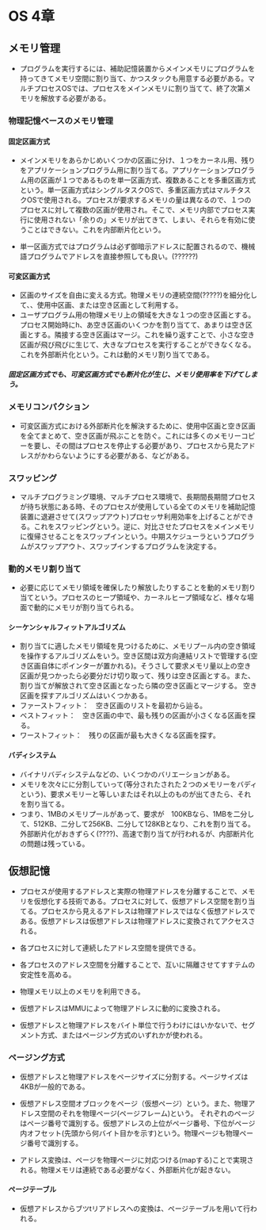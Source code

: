 # OS 4章
## メモリ管理
- プログラムを実行するには、補助記憶装置からメインメモリにプログラムを持ってきてメモリ空間に割り当て、かつスタックも用意する必要がある。マルチプロセスOSでは、プロセスをメインメモリに割り当てて、終了次第メモリを解放する必要がある。

### 物理記憶ベースのメモリ管理
#### 固定区画方式
- メインメモリをあらかじめいくつかの区画に分け、１つをカーネル用、残りをアプリケーションプログラム用に割り当てる。アプリケーションプログラム用の区画が１つであるものを単一区画方式、複数あることを多重区画方式という。単一区画方式はシングルタスクOSで、多重区画方式はマルチタスクOSで使用される。プロセスが要求するメモリの量は異なるので、１つのプロセスに対して複数の区画が使用され。そこで、メモリ内部でプロセス実行に使用されない「余りの」メモリが出てきて、しまい、それらを有効に使うことはできない。これを内部断片化という。

- 単一区画方式ではプログラムは必ず御暗示アドレスに配置されるので、機械語プログラムでアドレスを直接参照しても良い。(??????)

#### 可変区画方式
- 区画のサイズを自由に変える方式。物理メモリの連続空間(?????)を細分化して、、使用中区画、または空き区画として利用する。
- ユーザプログラム用の物理メモリ上の領域を大きな１つの空き区画とする。プロセス開始時にh、あ空き区画のいくつかを割り当てて、あまりは空き区画とする。隣接する空き区画はマージ。これを繰り返すことで、小さな空き区画が飛び飛びに生じて、大きなプロセスを実行することができなくなる。これを外部断片化という。これは動的メモリ割り当てである。

##### 固定区画方式でも、可変区画方式でも断片化が生じ、メモリ使用率を下げてしまう。

### メモリコンパクション
- 可変区画方式における外部断片化を解決するために、使用中区画と空き区画を全てまとめて、空き区画が飛ぶことを防ぐ。これには多くのメモリーコピーを要し、その間はプロセスを停止する必要があり、プロセスから見たアドレスがかわらないようにする必要がある、などがある。

### スワッピング
- マルチプログラミング環境、マルチプロセス環境で、長期間長期間プロセスが待ち状態にある時、そのプロセスが使用している全てのメモリを補助記憶装置に退避させて(スワップアウト)プロセッサ利用効率を上げることができる。これをスワッピングという。逆に、対比させたプロセスをメインメモリに復帰させることをスワップインという。中期スケジューラというプログラムがスワップアウト、スワップインするプログラムを決定する。

### 動的メモリ割り当て
- 必要に応じてメモリ領域を確保したり解放したりすることを動的メモリ割り当てという。プロセスのヒープ領域や、カーネルヒープ領域など、様々な場面で動的にメモリが割り当てられる。

#### シーケンシャルフィットアルゴリズム
- 割り当てに適したメモリ領域を見つけるために、メモリプール内の空き領域を操作するアルゴリズムをいう。空き区間は双方向連結リストで管理する(空き区画自体にポインターが置かれる)。そうさして要求メモリ量以上の空き区画が見つかったら必要分だけ切り取って、残りは空き区画とする。また、割り当てが解放されて空き区画となったら隣の空き区画とマージする。
空き区画を探すアルゴリズムはいくつかある。
- ファーストフィット：　空き区画のリストを最初から辿る。
- ベストフィット：　空き区画の中で、最も残りの区画が小さくなる区画を探る。
- ワーストフィット：　残りの区画が最も大きくなる区画を探す。

#### バディシステム
- バイナリバディシステムなどの、いくつかのバリエーションがある。
- メモリを次々にに分割していって(等分されたされた２つのメモリーをバディという)、要求メモリーと等しいまたはそれ以上のものが出てきたら、それを割り当てる。
- つまり、1MBのメモリプールがあって、要求が　100KBなら、1MBを二分して、512KB、二分して256KB、二分して128KBとなり、これを割り当てる。外部断片化がおきずらく(????)、高速で割り当てが行われるが、内部断片化の問題は残っている。

## 仮想記憶
- プロセスが使用するアドレスと実際の物理アドレスを分離することで、メモリを仮想化する技術である。プロセスに対して、仮想アドレス空間を割り当てる。プロセスから見えるアドレスは物理アドレスではなく仮想アドレスである。仮想アドレスは仮想アドレスは物理アドレスに変換されてアクセスされる。
- 各プロセスに対して連続したアドレス空間を提供できる。
- 各プロセスのアドレス空間を分離することで、互いに隔離させてすすテムの安定性を高める。
- 物理メモリ以上のメモリを利用できる。

- 仮想アドレスはMMUによって物理アドレスに動的に変換される。

- 仮想アドレスと物理アドレスをバイト単位で行うわけにはいかないで、セグメント方式、またはページング方式のいずれかが使われる。

### ページング方式
- 仮想アドレスと物理アドレスをページサイズに分割する。ページサイズは4KBが一般的である。
- 仮想アドレス空間オブロックをページ（仮想ページ）という。また、物理アドレス空間のそれを物理ページ(ページフレーム)という。
それぞれのページはページ番号で識別する。仮想アドレスの上位がページ番号、下位がページ内オフセット(先頭から何バイト目かを示す)という。物理ページも物理ページ番号で識別する。

- アドレス変換は、ページを物理ページに対応つける(mapする)ことで実現される。物理メモリは連続である必要がなく、外部断片化が起きない。

#### ページテーブル
- 仮想アドレスからブツtリアドレスへの変換は、ページテーブルを用いて行われる。










